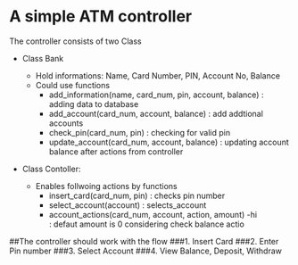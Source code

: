 # A simple ATM controller

The controller consists of two Class
- Class Bank
  - Hold informations: Name, Card Number, PIN, Account No, Balance 
  - Could use functions 
    - add_information(name, card_num, pin, account, balance)
      : adding data to database
    - add_account(card_num, account, balance)
      : add addtional accounts 
    - check_pin(card_num, pin)
      : checking for valid pin 
    - update_account(card_num, account, balance)
      : updating account balance after actions from controller
 
- Class Contoller:
  - Enables follwoing actions by functions
    - insert_card(card_num, pin)
      : checks pin number 
    - select_account(account)
      : selects_account
     - account_actions(card_num, account, action, amount)
        -hi   
       : defaut amount is 0 considering check balance actio

##The controller should work with the flow
###1. Insert Card
###2. Enter Pin number
###3. Select Account
###4. View Balance, Deposit, Withdraw
